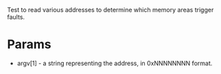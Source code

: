 Test to read various addresses to determine which memory areas trigger faults.

# Params
- argv[1] - a string representing the address, in 0xNNNNNNNN format.

